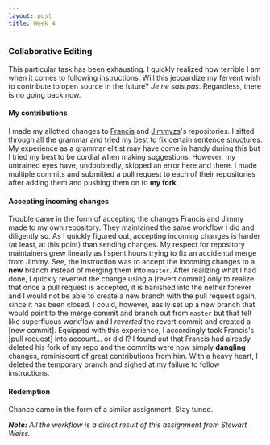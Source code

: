 ```yaml
---
layout: post
title: Week 4
---
```


### Collaborative Editing
This particular task has been exhausting. I quickly realized how terrible I am when it comes to following instructions. Will this jeopardize my fervent wish to contribute to open source in the future? *Je ne sais pas*. Regardless, there is no going back now. 

#### My contributions
I made my allotted changes to [Francis] and [Jimmyzs]'s repositories. I sifted through all the grammar and tried my best to fix certain sentence structures. My experience as a grammar elitist may have come in handy during this but I tried my best to be cordial when making suggestions. However, my untrained eyes have, undoubtedly, skipped an error here and there. I made multiple commits and submitted a pull request to each of their repositories after adding them and pushing them on to **my fork**. 

#### Accepting incoming changes
Trouble came in the form of accepting the changes Francis and Jimmy made to my own repository. They maintained the same workflow I did and diligently so. As I quickly figured out, accepting incoming changes is harder (at least, at this point) than sending changes. My respect for repository maintainers grew linearly as I spent hours trying to fix an accidental merge from Jimmy. See, the instruction was to accept the incoming changes to a **new** branch instead of merging them into `master`. After realizing what I had done, I quickly reverted the change using a [revert commit] only to realize that once a pull request is accepted, it is banished into the nether forever and I would not be able to create a new branch with the pull request again, since it has been closed. I could, however, easily set up a new branch that would point to the merge commit and branch out from `master` but that felt like superfluous workflow and I *reverted* the revert commit and created a [new commit]. Equipped with this experience, I accordingly took Francis's [pull request] into account... or did I? I found out that Francis had already deleted his fork of my repo and the commits were now simply **dangling** changes, reminiscent of great contributions from him. With a heavy heart, I deleted the temporary branch and sighed at my failure to follow instructions.

#### Redemption
Chance came in the form of a similar assignment. Stay tuned.

***Note:*** *All the workflow is a direct result of this assignment from Stewart Weiss.*


[Francis]: https://github.com/hunter-college-cs-ossd/FrancisXIrizarry-weekly
[Jimmyzs]: https://github.com/hunter-college-cs-ossd/Jimmyzs-weekly

